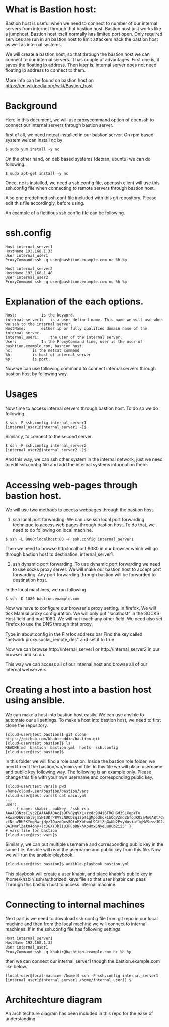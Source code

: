 What is Bastion host:
=====================

Bastion host is useful when we need to connect to number of our internal
servers from internet through that bastion host.
Bastion host just works like a jumphost.
Bastion host itself normally has limited port open. Only required services
are run in an bastion host to limit attackers hack the bastion host as
well as internal systems.

We will create a bastion host, so that through the bastion host we can connect
to our internal servers. It has couple of advantages. 
First one is, it saves the floating ip address.
Then later is, internal server does not need floating ip address to connect to them.

More info can be found on bastion host on https://en.wikipedia.org/wiki/Bastion_host

Background
=========
Here in this document, we will use proxycommand option of openssh to
connect our internal servers through bastion server.

first of all, we need netcat installed in our bastion server.
On rpm based system we can install nc by
```
$ sudo yum install -y nc
```
On the other hand, on deb based systems (debian, ubuntu) we can do following.
```
$ sudo apt-get install -y nc
```
Once, nc is installed, we need a ssh config file, openssh client
will use this ssh.config file when connecting to remote servers through bastion host.

Also one predefined ssh.conf file included with this git repository. 
Please edit this file accordingly, before using.

An example of a fictitious ssh.config file can be following.

ssh.config
=========
```
Host internal_server1
HostName 192.168.1.33
User internal_user1
ProxyCommand ssh -q user@bashtion.example.com nc %h %p

Host internal_server2
HostName 192.168.1.48
User internal_user2
ProxyCommand ssh -q user@bashtion.example.com nc %h %p
```
Explanation of the each options.
=========
```
Host: 			is the keyword.
internal_server1: 	is a user defined name. This name we will use when we ssh to the internal server.
HostName: 		either ip or fully qualified domain name of the internal server.
internal_user1: 	the user of the internal server.
User:			In the ProxyCommand line, user is the user of bashtion.example.com, bashion host.
nc:			is the netcat command
%h:			is host of internal server
%p:			is port.
```

Now we can use following command to connect internal servers through bastion host
by following way.

Usages
=========
Now time to access internal servers through bastion host. To do so we do following.
```
$ ssh -F ssh.config internal_server1
[internal_user1@internal_server1 ~]$
```
Similarly, to connect to the second server.
```
$ ssh -F ssh.config internal_server2
[internal_user2@internal_server2 ~]$
```
And this way, we can ssh other system in the internal network, just we need to edit
ssh.config file and add the internal systems information there.

Accessing web-pages through bastion host.
=========
We will use two methods to access webpages through the bastion host.

1. ssh local port forwarding.
We can use ssh local port forwarding technique to access web pages through bastion
host. To do that, we need to do following on local machine.
```
$ ssh -L 8080:localhost:80 -F ssh.config internal_server1
```
Then we need to browse http:localhost:8080 in our browser which will go through
bastion host to destination, internal_server1.

2. ssh dynamic port forwarding.
To use dynamic port forwarding we need to use socks proxy server.
We will make our bastion host to accept port forwarding. Any port forwarding
through bastion will be forwarded to destination host.

In the local machines, we run following.
```
$ ssh -D 1080 bastion.example.com
```
Now we have to configure our browser's proxy setting. In firefox,
We will tick Manual proxy configuration. We will only put "localhost"
in the SOCKS Host field and port 1080. We will not touch any other field.
We need also set Firefox to use the DNS through that proxy.

Type in about:config in the Firefox address bar
Find the key called "network.proxy.socks_remote_dns" and set it to true

Now we can browse http://internal_server1 or http://internal_server2 in our browser and so on.

This way we can access all of our internal host and browse all of our
internal webservers.

Creating a host into a bastion host using ansible.
=======
We can make a host into bastion host easily. We can use ansible to automate our all settings.
To make a host into bastion host, we need to first clone the repository.
```
[cloud-user@test bastion]$ git clone https://github.com/khabiruddin/bastion.git
[cloud-user@test bastion]$ ls
README.md  bastion  bastion.yml  hosts  ssh.config
[cloud-user@test bastion]$ 
```
In this folder we will find a role bastion. Inside the bastion role folder, we need to edit the
bastion/var/main.yml file. In this file we will place username and public key following way. The 
following is an example only. Please change this file with your own username and corresponding public key.
```
[cloud-user@test vars]$ pwd
/home/cloud-user/bastion/bastion/vars
[cloud-user@test vars]$ cat main.yml
---
user:
   - { name: khabir, pubkey: 'ssh-rsa AAAAB3NzaC1yc2EAAAADAQAcjs9FV8yqVXL+zxdc9U4i6FROHGd3SLXepYFu
+KwZNObG2nGl9jm5NIUKrP8VY3NDODsq1zpT1gMp6dkqFIbOqVZnd2bfodK05aMoGABt/CWZG9n3HX8iIN4lA4CMnKMawB67fQ
ztNcuVRhPKYmgNwrjHyz7OazdOxs5QtoMXbhwnL9GftZqGwKb2PvyWusiaf1gMVScwzJG2/1Qe82Us4uF7RllvuP8E+7c9TGVY
0AIMmrlZatn4ony+lcJGXYJkIIUJFCpDNkhKpHmxSNyeuuOCb2ii5' }
# vars file for bastion
[cloud-user@test vars]$
```
Similarly, we can put multiple username and corresponding public key in the same file.
Ansible will read the username and public key from this file.
Now we will run the ansible-playbook. 
```
[cloud-user@test bastion]$ ansible-playbook bastion.yml
```
This playbook will create a user khabir, and place khabir's public key in 
/home/khabir/.ssh/authorized_keys file so that user khabir can pass Through this bastion 
host to access internal machine.

Connecting to internal machines
==
Next part is we need to download ssh.config file from git repo in our local machine and then from the 
local machine we will connect to internal machines. If in the ssh.config file has following settings
```
Host internal_server1
HostName 192.168.1.33
User internal_user1
ProxyCommand ssh -q khabir@bashtion.example.com nc %h %p
```
then we can connect our internal_server1 though the bastion.example.com like below.
```
[local-user@local-machine /home]$ ssh -F ssh.config internal_server1
[internal_user1@internal_server1 /home/internal_user1] $
```
Architechture diagram
==
An architechture diagram has been included in this repo for the ease of understanding.


 







